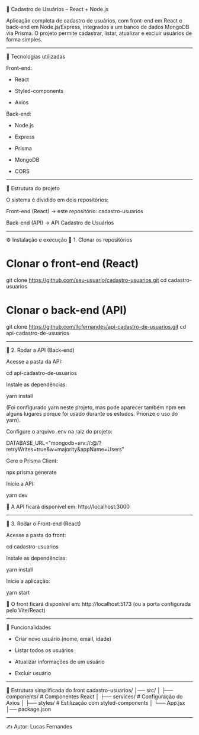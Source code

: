 📌 Cadastro de Usuários – React + Node.js

Aplicação completa de cadastro de usuários, com front-end em React e back-end em Node.js/Express, integrados a um banco de dados MongoDB via Prisma.
O projeto permite cadastrar, listar, atualizar e excluir usuários de forma simples.

---

🚀 Tecnologias utilizadas

Front-end:

- React

- Styled-components

- Axios

Back-end:

- Node.js

- Express

- Prisma

- MongoDB

- CORS

---

📂 Estrutura do projeto

O sistema é dividido em dois repositórios:

Front-end (React) → este repositório: cadastro-usuarios

Back-end (API) → API Cadastro de Usuários

---

⚙️ Instalação e execução
🔹 1. Clonar os repositórios
# Clonar o front-end (React)
git clone https://github.com/seu-usuario/cadastro-usuarios.git
cd cadastro-usuarios

# Clonar o back-end (API)
git clone https://github.com/llcfernandes/api-cadastro-de-usuarios.git
cd api-cadastro-de-usuarios

---

🔹 2. Rodar a API (Back-end)

Acesse a pasta da API:

cd api-cadastro-de-usuarios


Instale as dependências:

yarn install


(Foi configurado yarn neste projeto, mas pode aparecer também npm em alguns lugares porque foi usado durante os estudos. Priorize o uso do yarn).

Configure o arquivo .env na raiz do projeto:

DATABASE_URL="mongodb+srv://<usuario>:<senha>@<cluster>/?retryWrites=true&w=majority&appName=Users"


Gere o Prisma Client:

npx prisma generate


Inicie a API:

yarn dev


🔗 A API ficará disponível em:
http://localhost:3000

---

🔹 3. Rodar o Front-end (React)

Acesse a pasta do front:

cd cadastro-usuarios


Instale as dependências:

yarn install


Inicie a aplicação:

yarn start


🔗 O front ficará disponível em:
http://localhost:5173
 (ou a porta configurada pelo Vite/React)

 ---

🔑 Funcionalidades

- Criar novo usuário (nome, email, idade)

- Listar todos os usuários

- Atualizar informações de um usuário

- Excluir usuário

---

📂 Estrutura simplificada do front
cadastro-usuarios/
│── src/
│   ├── components/   # Componentes React
│   ├── services/     # Configuração do Axios
│   ├── styles/       # Estilização com styled-components
│   └── App.jsx
│── package.json

---

✍️ Autor: Lucas Fernandes